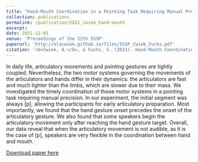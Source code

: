 ```yaml
---
title: "Hand-Mouth Coordination in a Pointing Task Requiring Manual Precision"
collection: publications
permalink: /publication/2021_cwiek_hand-mouth
excerpt:
date: 2021-12-01
venue: 'Proceedings of the 12th ISSP'
paperurl: 'http://olacwiek.github.io/files/ISSP_Cwiek_Fuchs.pdf'
citation: '<b>Ćwiek, A.</b>, & Fuchs, S. (2021). Hand-Mouth Coordination in a Pointing Task Requiring Manual Precision. <i>Proceedings of the 12th ISSP</i>. 12th International Seminar on Speech Production, New Haven, CT: Haskins Laboratories.'
---
```


In daily life, articulatory movements and pointing gestures are tightly coupled. Nevertheless, the two motor systems governing the movements of the articulators and hands differ in their dynamics: the articulators are fast and much lighter than the limbs, which are slower due to their mass. We investigated the timely coordination of those motor systems in a pointing task requiring manual precision. In our experiment, the initial segment was always [p], allowing the participants for early articulatory preparation. Most importantly, we found that the hand gesture onset precedes the onset of the articulatory gesture. We also found that some speakers begin the articulatory movement only after reaching the hand gesture target. Overall, our data reveal that when the articulatory movement is not audible, as it is the case of [p], speakers are very flexible in the coordination between hand and mouth.

[Download paper here](http://olacwiek.github.io/files/ISSP_Cwiek_Fuchs.pdf)
